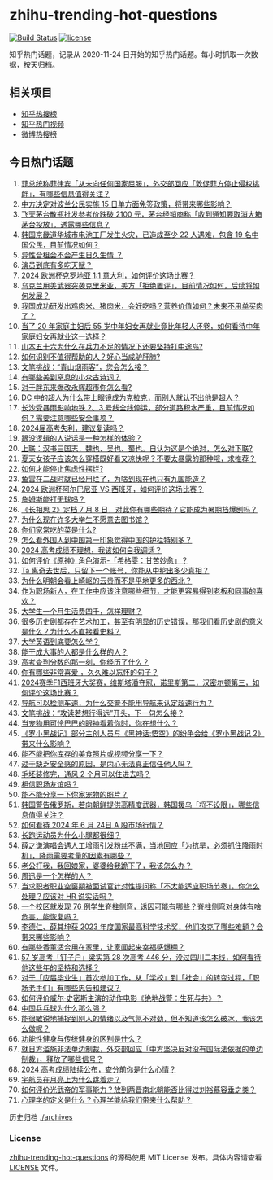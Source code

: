 # zhihu-trending-hot-questions

[![Build Status](https://github.com/justjavac/zhihu-trending-hot-questions/workflows/ci/badge.svg?branch=master)](https://github.com/justjavac/zhihu-trending-hot-questions/actions)
[![license](https://img.shields.io/github/license/justjavac/zhihu-trending-hot-questions)](https://github.com/justjavac/zhihu-trending-hot-questions/blob/master/LICENSE)

知乎热门话题，记录从 2020-11-24
日开始的知乎热门话题。每小时抓取一次数据，按天[归档](./archives)。

## 相关项目

- [知乎热搜榜](https://github.com/justjavac/zhihu-trending-top-search)
- [知乎热门视频](https://github.com/justjavac/zhihu-trending-hot-video)
- [微博热搜榜](https://github.com/justjavac/weibo-trending-hot-search)

## 今日热门话题

<!-- BEGIN -->
<!-- 最后更新时间 Tue Jun 25 2024 07:13:45 GMT+0800 (China Standard Time) -->

1. [菲总统称菲律宾「从未向任何国家屈服」，外交部回应「敦促菲方停止侵权挑衅」，有哪些信息值得关注？](https://www.zhihu.com/question/659773926)
1. [中方决定对波兰公民实施 15 日单方面免签政策，将带来哪些影响？](https://www.zhihu.com/question/659785642)
1. [飞天茅台散瓶批发参考价跌破 2100 元，茅台经销商称「收到通知要取消大箱茅台投放」，透露哪些信息？](https://www.zhihu.com/question/659734617)
1. [韩国京畿道华城市电池工厂发生火灾，已造成至少 22 人遇难，包含 19 名中国公民，目前情况如何？](https://www.zhihu.com/question/659781483)
1. [异性合租会不会产生日久生情 ？](https://www.zhihu.com/question/523959354)
1. [演员到底有多吃天赋？](https://www.zhihu.com/question/443350396)
1. [2024 欧洲杯克罗地亚 1:1 意大利，如何评价这场比赛？](https://www.zhihu.com/question/659737579)
1. [乌克兰用美武器突袭克里米亚，美方「拒绝置评」，目前情况如何，后续将如何发展？](https://www.zhihu.com/question/659766964)
1. [我国成功研发出鸡肉米、猪肉米，会好吃吗？营养价值如何？未来不用单买肉了？](https://www.zhihu.com/question/659735919)
1. [当了 20 年家庭主妇后 55 岁中年妇女再就业竟比年轻人还卷，如何看待中年家庭妇女再就业这一选择？](https://www.zhihu.com/question/659664672)
1. [山本五十六为什么在兵力不足的情况下还要坚持打中途岛?](https://www.zhihu.com/question/659585343)
1. [如何识别不值得帮助的人？好心当成驴肝肺?](https://www.zhihu.com/question/658910382)
1. [文笔挑战：“青山烟雨客”，您会怎么接？](https://www.zhihu.com/question/659726823)
1. [有哪些美到窒息的小众古诗词？](https://www.zhihu.com/question/656431950)
1. [对于胖东来爆改永辉超市你怎么看?](https://www.zhihu.com/question/659488583)
1. [DC 中的超人为什么带上眼镜成为克拉克，而别人就认不出他是超人？](https://www.zhihu.com/question/470959218)
1. [长沙受暴雨影响地铁 2、3 号线全线停运，部分道路积水严重，目前情况如何？需要注意哪些安全事项？](https://www.zhihu.com/question/659748672)
1. [2024届高考失利，建议复读吗？](https://www.zhihu.com/question/658512035)
1. [跟没逻辑的人说话是一种怎样的体验？](https://www.zhihu.com/question/28852995)
1. [上联：汉书三国志，魏也、吴也、蜀也。自认为这是个绝对，怎么对下联?](https://www.zhihu.com/question/433576415)
1. [夏天女孩子应该怎么穿搭既好看又凉快呢？不要太暴露的那种哦，求推荐？](https://www.zhihu.com/question/657918193)
1. [如何才能停止焦虑性摆烂?](https://www.zhihu.com/question/659550906)
1. [鱼雷在二战时就已经用烂了，为啥到现在也只有九国能造？](https://www.zhihu.com/question/625014488)
1. [2024 欧洲杯阿尔巴尼亚 VS 西班牙，如何评价这场比赛？](https://www.zhihu.com/question/659737542)
1. [詹姆斯能打无球吗？](https://www.zhihu.com/question/659699319)
1. [《长相思 2》定档 7 月 8 日，对此你有哪些期待？它能成为暑期档爆剧吗？](https://www.zhihu.com/question/659452200)
1. [为什么现在许多大学生不愿意去图书馆？](https://www.zhihu.com/question/654606385)
1. [你们家常吃的菜是什么?](https://www.zhihu.com/question/622428208)
1. [怎么看外国人到中国第一印象觉得中国的护栏特别多？](https://www.zhihu.com/question/659653637)
1. [2024 高考成绩不理想，我该如何自我调适？](https://www.zhihu.com/question/658929588)
1. [如何评价《原神》角色演示-「希格雯：甘苦妙愈」？](https://www.zhihu.com/question/659741203)
1. [Ta 离奇去世后，只留下一个账号，你能从中挖出多少真相？](https://www.zhihu.com/question/657694101)
1. [为什么明朝会看上崎岖的云贵而不是平地更多的西北？](https://www.zhihu.com/question/659241631)
1. [作为职场新人，在工作中应该注意哪些细节，才能更容易得到老板和同事的喜欢？](https://www.zhihu.com/question/652615600)
1. [大学生一个月生活费四千，怎样理财？](https://www.zhihu.com/question/659614413)
1. [很多历史剧都存在艺术加工，甚至有明显的历史错误，那我们看历史剧的意义是什么？为什么不直接看史料？](https://www.zhihu.com/question/658006619)
1. [大学英语到底要怎么学？](https://www.zhihu.com/question/452489302)
1. [能干成大事的人都是什么样的人？](https://www.zhihu.com/question/426658242)
1. [高考查到分数的那一刻，你经历了什么？](https://www.zhihu.com/question/658005303)
1. [你有哪些非常喜爱 ，久久难以忘怀的句子？](https://www.zhihu.com/question/659700552)
1. [2024赛季F1西班牙大奖赛，维斯塔潘夺冠，诺里斯第二，汉密尔顿第三，如何评价这场比赛？](https://www.zhihu.com/question/659695514)
1. [导航可以检测车速，为什么交警不能用导航来认定超速行为？](https://www.zhihu.com/question/658165670)
1. [文笔挑战：“攻读若想行得远”开头，下一句怎么接？](https://www.zhihu.com/question/659492869)
1. [当宠物用可怜巴巴的眼神看着你时，你在想什么？](https://www.zhihu.com/question/657776978)
1. [《罗小黑战记》部分主创人员与《黑神话:悟空》的纷争会给《罗小黑战记 2》带来什么影响？](https://www.zhihu.com/question/659676038)
1. [能不能把你库存的美食照片或视频分享一下？](https://www.zhihu.com/question/376498478)
1. [过于缺乏安全感的原因，是内心无法真正信任他人吗？](https://www.zhihu.com/question/659542930)
1. [毛坯装修完，通风 2 个月可以住进去吗？](https://www.zhihu.com/question/657211858)
1. [相信职场友谊吗？](https://www.zhihu.com/question/632755160)
1. [能不能分享一下你家宠物的照片？](https://www.zhihu.com/question/403986346)
1. [韩国警告俄罗斯，若向朝鲜提供高精度武器，韩国援乌「将不设限」，哪些信息值得关注？](https://www.zhihu.com/question/659733424)
1. [如何看待 2024 年 6 月 24日 A 股市场行情？](https://www.zhihu.com/question/659731931)
1. [长跑运动员为什么小腿都很细？](https://www.zhihu.com/question/658558760)
1. [薛之谦演唱会遇人工增雨引发粉丝不满，当地回应「为抗旱，必须抓住降雨时机」，降雨需要考量的因素有哪些？](https://www.zhihu.com/question/659665225)
1. [老公打我，我回娘家，婆婆给我跪下了，我该怎么办？](https://www.zhihu.com/question/659633610)
1. [周迅是一个怎样的人？](https://www.zhihu.com/question/48520076)
1. [当求职者职业空窗期被面试官针对性提问称「不太能适应职场节奏」，你怎么处理？应该对 HR 说实话吗？](https://www.zhihu.com/question/659142487)
1. [一个校区就发现 76 例学生脊柱侧弯，诱因可能有哪些？脊柱侧弯对身体有啥危害，能恢复吗？](https://www.zhihu.com/question/659676755)
1. [李德仁、薛其坤获 2023 年度国家最高科学技术奖，他们攻克了哪些难题？会带来哪些影响？](https://www.zhihu.com/question/659734743)
1. [有哪些香薰适合用在家里，让家闻起来幸福感爆棚？](https://www.zhihu.com/question/658747688)
1. [57 岁高考「钉子户」梁实第 28 次高考 446 分，没过四川二本线，如何看待他这些年的坚持和选择？](https://www.zhihu.com/question/659699763)
1. [对于「应届毕业生」首次参加工作，从「学校」到「社会」的转变过程，「职场老手们」有哪些忠告和建议？](https://www.zhihu.com/question/659241518)
1. [如何评价威尔·史密斯主演的动作电影《绝地战警：生死与共》？](https://www.zhihu.com/question/659533980)
1. [中国乒乓球为什么那么强？](https://www.zhihu.com/question/275586605)
1. [能很敏锐地捕捉到别人的情绪以及气氛不对劲，但不知道该怎么破冰，我该怎么做呢？](https://www.zhihu.com/question/659190701)
1. [功能性健身与传统健身的区别是什么？](https://www.zhihu.com/question/658330585)
1. [就日方滥施非法单边制裁，外交部回应「中方坚决反对没有国际法依据的单边制裁」，释放了哪些信号？](https://www.zhihu.com/question/659510996)
1. [2024 高考成绩陆续公布，查分前你是什么心情？](https://www.zhihu.com/question/659510528)
1. [宇航员在月亮上为什么跳着走？](https://www.zhihu.com/question/575968979)
1. [如何评价光武帝的军事能力？放到两晋南北朝能否比得过刘裕慕容垂之类？](https://www.zhihu.com/question/658496124)
1. [心理学的定义是什么？心理学能给我们带来什么帮助？](https://www.zhihu.com/question/658289476)

<!-- END -->

历史归档 [./archives](./archives)

### License

[zhihu-trending-hot-questions](https://github.com/justjavac/zhihu-trending-hot-questions)
的源码使用 MIT License 发布。具体内容请查看 [LICENSE](./LICENSE) 文件。
